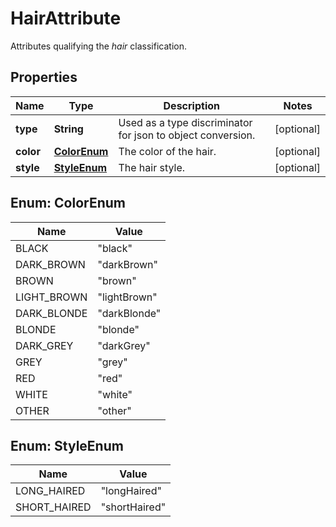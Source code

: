 

# HairAttribute

Attributes qualifying the _hair_ classification.

## Properties

| Name | Type | Description | Notes |
|------------ | ------------- | ------------- | -------------|
|**type** | **String** | Used as a type discriminator for json to object conversion. |  [optional] |
|**color** | [**ColorEnum**](#ColorEnum) | The color of the hair. |  [optional] |
|**style** | [**StyleEnum**](#StyleEnum) | The hair style. |  [optional] |



## Enum: ColorEnum

| Name | Value |
|---- | -----|
| BLACK | &quot;black&quot; |
| DARK_BROWN | &quot;darkBrown&quot; |
| BROWN | &quot;brown&quot; |
| LIGHT_BROWN | &quot;lightBrown&quot; |
| DARK_BLONDE | &quot;darkBlonde&quot; |
| BLONDE | &quot;blonde&quot; |
| DARK_GREY | &quot;darkGrey&quot; |
| GREY | &quot;grey&quot; |
| RED | &quot;red&quot; |
| WHITE | &quot;white&quot; |
| OTHER | &quot;other&quot; |



## Enum: StyleEnum

| Name | Value |
|---- | -----|
| LONG_HAIRED | &quot;longHaired&quot; |
| SHORT_HAIRED | &quot;shortHaired&quot; |



